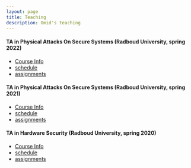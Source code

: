```yaml
---
layout: page
title: Teaching
description: Omid's teaching
---
```







#### TA in Physical Attacks On Secure Systems  (Radboud University, spring 2022)


- [Course Info](https://www.ru.nl/courseguides/science/vm/osirislinks/imc/nwi-imc068/)
- [schedule](https://www.ru.nl/courseguides/science/vm/osirislinks/imc/nwi-imc068/)
- [assignments]()



#### TA in Physical Attacks On Secure Systems  (Radboud University, spring 2021)


- [Course Info](https://www.ru.nl/courseguides/science/vm/osirislinks/imc/nwi-imc068/)
- [schedule](https://www.ru.nl/courseguides/science/vm/osirislinks/imc/nwi-imc068/)
- [assignments]()


#### TA in Hardware Security  (Radboud University, spring 2020)


- [Course Info](https://www.ru.nl/courseguides/2020/science/vm/prospectus-generic/course-overview/course-overview/courses-computing-sciences/)
- [schedule](https://www.ru.nl/courseguides/2020/science/vm/prospectus-generic/course-overview/course-overview/courses-computing-sciences/)
- [assignments]()



